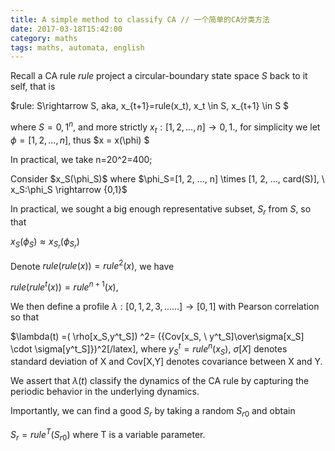 ```yaml
---
title: A simple method to classify CA // 一个简单的CA分类方法
date: 2017-03-18T15:42:00
category: maths
tags: maths, automata, english
---
```


Recall a CA rule $rule$ project a circular-boundary state space $S$ back to it self, that is

$rule: S\rightarrow S, aka, x_{t+1}=rule(x_t), x_t \in S, x_{t+1} \in S $

where $S = { 0, 1 }^n$, and more strictly $x_t: [1,2,...,n] \rightarrow {0,1} .$, for simplicity we let $\phi = [1,2,...,n]$, thus $x = x(\phi) $

In practical, we take n=20^2=400;

<!--more-->Consider $x_S(\phi_S)$ where $\phi_S=[1, 2, ..., n] \times [1, 2, ..., card(S)], \ x_S:\phi_S \rightarrow {0,1}$

In practical, we sought a big enough representative subset, $S_r$ from $S$, so that

$x_S(\phi_S)\approx x_{S_r}(\phi_{S_r})$

Denote $rule(rule(x))=rule^2(x)$, we have

$rule(rule^t(x))=rule^{n+1}(x)$,

We then define a profile $\lambda: [0, 1, 2, 3, ......] \rightarrow [0, 1]$ with Pearson correlation so that

$\lambda(t) =( \rho[x_S,y^t_S]) ^2= ({Cov[x_S, \ y^t_S]\over\sigma[x_S] \cdot \sigma[y^t_S]})^2[/latex], where $y^t_S=rule^n(x_S)$, $\sigma[X]$ denotes standard deviation of X and Cov[X,Y] denotes covariance between X and Y.

We assert that $\lambda(t)$ classify the dynamics of the CA rule by capturing the periodic behavior in the underlying dynamics.

Importantly, we can find a good $S_r$ by taking a random $S_{r0}$ and obtain

$S_r = rule^T(S_{r0})$ where T is a variable parameter.